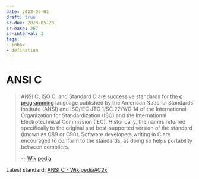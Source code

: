 ```yaml
---
date: 2023-05-01
draft: true
sr-due: 2023-05-20
sr-ease: 267
sr-interval: 3
tags:
- inbox
- definition
---
```


# ANSI C

> ANSI C, ISO C, and Standard C are successive standards for the
> [c programming](./c%20%28programming%20language%29.md) language published by
> the American National Standards Institute (ANSI) and ISO/IEC JTC 1/SC 22/WG 14
> of the International Organization for Standardization (ISO) and the
> International Electrotechnical Commission (IEC). Historically, the names
> referred specifically to the original and best-supported version of the
> standard (known as C89 or C90). Software developers writing in C are
> encouraged to conform to the standards, as doing so helps portability between
> compilers.
>
> -- [Wikipedia](https://en.wikipedia.org/wiki/ANSI_C)

Latest standard: [ANSI C - Wikipedia#C2x](https://en.wikipedia.org/wiki/ANSI_C#C2x)